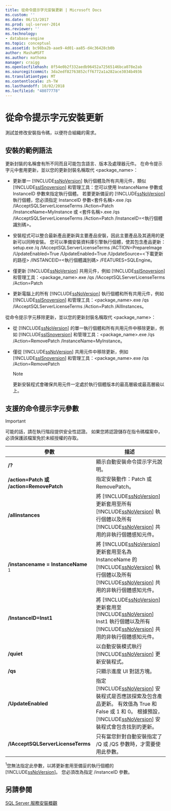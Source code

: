 ```yaml
---
title: 從命令提示字元安裝更新 | Microsoft Docs
ms.custom: ''
ms.date: 06/13/2017
ms.prod: sql-server-2014
ms.reviewer: ''
ms.technology:
- database-engine
ms.topic: conceptual
ms.assetid: bc98ba2b-aae9-4d01-aa85-d4c36428cb0b
author: MashaMSFT
ms.author: mathoma
manager: craigg
ms.openlocfilehash: 8f54e0b2f332aedb96452a72565146bca078e2ab
ms.sourcegitcommit: 3da2edf82763852cff6772a1a282ace3034b4936
ms.translationtype: MT
ms.contentlocale: zh-TW
ms.lasthandoff: 10/02/2018
ms.locfileid: "48077778"
---
```

# <a name="installing-updates-from-the-command-prompt"></a>從命令提示字元安裝更新
  測試並修改安裝指令碼，以便符合組織的需求。  
  
## <a name="sample-syntax-for-installation"></a>安裝的範例語法  
 更新封裝的名稱會有所不同而且可能包含語言、版本及處理器元件。 在命令提示字元中套用更新，並以您的更新封裝名稱取代 <package_name>：  
  
-   更新單一 [!INCLUDE[ssNoVersion](../../includes/ssnoversion-md.md)] 執行個體及所有共用元件，類似 [!INCLUDE[ssISnoversion](../../includes/ssisnoversion-md.md)] 和管理工具：您可以使用 InstanceName 參數或 InstanceID 參數來指定執行個體。 若要更新備妥的 [!INCLUDE[ssNoVersion](../../includes/ssnoversion-md.md)] 執行個體，您必須指定 InstanceID 參數<套件名稱>.exe /qs /IAcceptSQLServerLicenseTerms /Action=Patch /InstanceName=MyInstance 或 <套件名稱>.exe /qs /IAcceptSQLServerLicenseTerms /Action=Patch /InstanceID=\<執行個體識別碼>。  
  
-   安裝程式可以整合最新產品更新與主要產品安裝，因此主要產品及其適用的更新可以同時安裝。 您可以準備安裝資料庫引擎執行個體，使其包含產品更新：setup.exe /q /IAcceptSQLServerLicenseTerms /ACTION=PrepareImage /UpdateEnabled=True /UpdateEnabled=True /UpdateSource=\<下載更新的路徑> /INSTANCEID=\<執行個體識別碼> /FEATURES=SQLEngine。  
  
-   僅更新 [!INCLUDE[ssNoVersion](../../includes/ssnoversion-md.md)] 共用元件，例如 [!INCLUDE[ssISnoversion](../../includes/ssisnoversion-md.md)] 和管理工具：<package_name>.exe /qs /IAcceptSQLServerLicenseTerms /Action=Patch  
  
-   更新電腦上的所有 [!INCLUDE[ssNoVersion](../../includes/ssnoversion-md.md)] 執行個體和所有共用元件，例如 [!INCLUDE[ssISnoversion](../../includes/ssisnoversion-md.md)] 和管理工具：<package_name>.exe /qs /IAcceptSQLServerLicenseTerms /Action=Patch /AllInstances。  
  
 從命令提示字元移除更新，並以您的更新封裝名稱取代 <package_name>：  
  
-   從 [!INCLUDE[ssNoVersion](../../includes/ssnoversion-md.md)] 的單一執行個體和所有共用元件中移除更新，例如 [!INCLUDE[ssISnoversion](../../includes/ssisnoversion-md.md)] 和管理工具：<package_name>.exe /qs /Action=RemovePatch /InstanceName=MyInstance。  
  
-   僅從 [!INCLUDE[ssNoVersion](../../includes/ssnoversion-md.md)] 共用元件中移除更新，例如 [!INCLUDE[ssISnoversion](../../includes/ssisnoversion-md.md)] 和管理工具：<package_name>.exe /qs /Action=RemovePatch  
  
    > [!NOTE]  
    >  更新安裝程式會確保共用元件一定處於執行個體版本的最高層級或最高層級以上。  
  
## <a name="supported-command-prompt-parameters"></a>支援的命令提示字元參數  
  
> [!IMPORTANT]  
>  可能的話，請在執行階段提供安全性認證。 如果您將認證儲存在指令碼檔案中，必須保護該檔案免於未經授權的存取。  
  
|參數|描述|  
|------------|-----------------|  
|**/?**|顯示自動安裝命令提示字元說明。|  
|**/action=Patch 或 /action=RemovePatch**|指定安裝動作：Patch 或 RemovePatch。|  
|**/allinstances**|將 [!INCLUDE[ssNoVersion](../../includes/ssnoversion-md.md)] 更新套用至所有 [!INCLUDE[ssNoVersion](../../includes/ssnoversion-md.md)] 執行個體以及所有 [!INCLUDE[ssNoVersion](../../includes/ssnoversion-md.md)] 共用的非執行個體感知元件。|  
|**/instancename = InstanceName** <sup>1</sup>|將 [!INCLUDE[ssNoVersion](../../includes/ssnoversion-md.md)] 更新套用至名為 InstanceName 的 [!INCLUDE[ssNoVersion](../../includes/ssnoversion-md.md)] 執行個體以及所有 [!INCLUDE[ssNoVersion](../../includes/ssnoversion-md.md)] 共用的非執行個體感知元件。|  
|**/InstanceID=Inst1**|將 [!INCLUDE[ssNoVersion](../../includes/ssnoversion-md.md)] 更新套用至 [!INCLUDE[ssNoVersion](../../includes/ssnoversion-md.md)] Inst1 執行個體以及所有 [!INCLUDE[ssNoVersion](../../includes/ssnoversion-md.md)] 共用的非執行個體感知元件。|  
|**/quiet**|以自動安裝模式執行 [!INCLUDE[ssNoVersion](../../includes/ssnoversion-md.md)] 更新安裝程式。|  
|**/qs**|只顯示進度 UI 對話方塊。|  
|**/UpdateEnabled**|指定 [!INCLUDE[ssNoVersion](../../includes/ssnoversion-md.md)] 安裝程式是否應該探索及包含產品更新。 有效值為 True 和 False 或 1 和 0。 根據預設， [!INCLUDE[ssNoVersion](../../includes/ssnoversion-md.md)] 安裝程式會包含找到的更新。|  
|**/IAcceptSQLServerLicenseTerms**|只有當您針對自動安裝指定了 /Q 或 /QS 參數時，才需要使用此參數。|  
  
 <sup>1</sup>您無法指定此參數，以將更新套用至備妥的執行個體的[!INCLUDE[ssNoVersion](../../includes/ssnoversion-md.md)]。 您必須改為指定 /instanceID 參數。  
  
## <a name="see-also"></a>另請參閱  
 [SQL Server 服務安裝概觀](../../sql-server/install/overview-of-sql-server-servicing-installation.md)  
  
  

